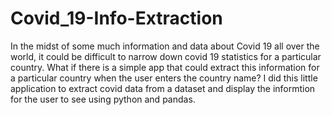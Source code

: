 # Covid_19-Info-Extraction

In the midst of some much information and data about Covid 19 all over the world, it could be difficult to narrow down covid 19 statistics for a particular country. What if there is a simple app that could extract this information for a particular country when the user enters the country name? I did this little application to extract covid data from a dataset and display the informtion for the user to see using python and pandas. 
